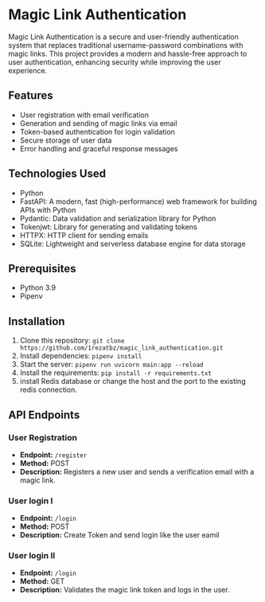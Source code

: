 # Magic Link Authentication

Magic Link Authentication is a secure and user-friendly authentication system that replaces traditional username-password combinations with magic links. This project provides a modern and hassle-free approach to user authentication, enhancing security while improving the user experience.

## Features

- User registration with email verification
- Generation and sending of magic links via email
- Token-based authentication for login validation
- Secure storage of user data
- Error handling and graceful response messages

## Technologies Used

- Python
- FastAPI: A modern, fast (high-performance) web framework for building APIs with Python
- Pydantic: Data validation and serialization library for Python
- Tokenjwt: Library for generating and validating tokens
- HTTPX: HTTP client for sending emails
- SQLite: Lightweight and serverless database engine for data storage

## Prerequisites

- Python 3.9
- Pipenv

## Installation

1. Clone this repository: `git clone https://github.com/1rezatbz/magic_link_authentication.git`
2. Install dependencies: `pipenv install`
3. Start the server: `pipenv run uvicorn main:app --reload`
4. Install the requirements: `pip install -r requirements.txt`
5. install Redis database or change the host and the port to the existing redis connection.

## API Endpoints

### User Registration

- **Endpoint:** `/register`
- **Method:** POST
- **Description:** Registers a new user and sends a verification email with a magic link.

### User login I
- **Endpoint:** `/login`
- **Method:** POST
- **Description:** Create Token and send login like the user eamil

### User login II

- **Endpoint:** `/login`
- **Method:** GET
- **Description:** Validates the magic link token and logs in the user.
